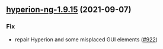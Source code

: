 
<a name="hyperion-ng-1.9.15"></a>
## [hyperion-ng-1.9.15](https://github.com/truecharts/apps/compare/hyperion-ng-1.9.14...hyperion-ng-1.9.15) (2021-09-07)

### Fix

* repair Hyperion and some misplaced GUI elements ([#922](https://github.com/truecharts/apps/issues/922))


